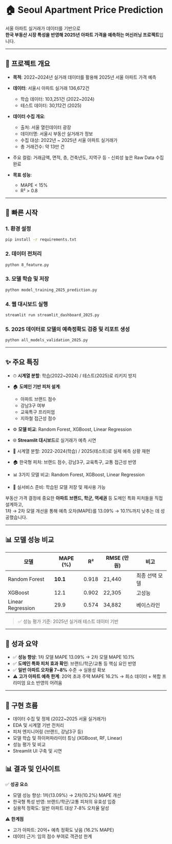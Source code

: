 # 🏠 Seoul Apartment Price Prediction

서울 아파트 실거래가 데이터를 기반으로  
**한국 부동산 시장 특성을 반영해 2025년 아파트 가격을 예측하는 머신러닝 프로젝트**입니다.

---

## 📌 프로젝트 개요

- **목적**: 2022~2024년 실거래 데이터를 활용해 2025년 서울 아파트 가격 예측
- **데이터**: 서울시 아파트 실거래 136,672건
  - 학습 데이터: 103,251건 (2022~2024)
  - 테스트 데이터: 30,112건 (2025)
 
- **데이터 수집 개요**:
  - 출처: 서울 열린데이터 광장
  - 데이터명: 서울시 부동산 실거래가 정보
  - 수집 대상: 2022년 ~ 2025년 서울 아파트 실거래가
  - 총 거래건수: 약 13만 건


- 주요 컬럼: 거래금액, 면적, 층, 건축년도, 지역구 등 - 신뢰성 높은 Raw Data 수집 완료
 
  
- **목표 성능**:  
  - MAPE < 15%  
  - R² > 0.8

---

## 🚀 빠른 시작

### 1. 환경 설정
```bash
pip install -r requirements.txt
```

### 2. 데이터 전처리
```bash
python 8_feature.py
```

### 3. 모델 학습 및 저장
```bash
python model_training_2025_prediction.py
```

### 4. 웹 대시보드 실행
```bash
streamlit run streamlit_dashboard_2025.py
```

### 5. 2025 데이터로 모델의 예측정확도 검증 및 리포트 생성
```bash
python all_models_validation_2025.py
```

---

## ✨ 주요 특징

- ⏱ **시계열 분할**: 학습(2022~2024) / 테스트(2025)로 리키지 방지
- 🏠 **도메인 기반 피처 설계**:  
  - 아파트 브랜드 점수  
  - 강남3구 여부  
  - 교육특구 프리미엄  
  - 지하철 접근성 점수  
- ⚙️ **모델 비교**: Random Forest, XGBoost, Linear Regression
- 🌐 **Streamlit 대시보드**로 실거래가 예측 시연


- 🎯 시계열 분할: 2022-2024(학습) / 2025(테스트)로 실제 예측 상황 재현
- 🏠 한국형 피처: 브랜드 점수, 강남3구, 교육특구, 교통 접근성 반영
- 📊 3가지 모델 비교: Random Forest, XGBoost, Linear Regression
- 🚀 실서비스 준비: 학습된 모델 저장 및 재사용 가능
  

부동산 가격 결정에 중요한 **아파트 브랜드, 학군, 역세권** 등 도메인 특화 피처들을 직접 설계하고,  
1차 → 2차 모델 개선을 통해 예측 오차(MAPE)를 13.09% → 10.1%까지 낮추는 데 성공했습니다.

---

## 📊 모델 성능 비교

| 모델              | MAPE (%) | R²    | RMSE (만원) | 비고           |
|-------------------|----------|-------|--------------|----------------|
| Random Forest      | **10.1**  | 0.918 | 21,440       | 최종 선택 모델 |
| XGBoost            | 12.1     | 0.902 | 22,305       | 고성능         |
| Linear Regression  | 29.9     | 0.574  | 34,882       | 베이스라인     |

> ✅ 성능 평가 기준: 2025년 실거래 테스트 데이터 기반

---

## 🎯 성과 요약

- ✅ **성능 향상**: 1차 모델 MAPE 13.09% → 2차 모델 MAPE 10.1%
- ✅ **도메인 특화 피처 효과 확인**: 브랜드/학군/교통 등 핵심 요인 반영
- ✅ **일반 아파트 오차율 7~8%** 수준 → 실용성 확보
- ⚠️ **고가 아파트 예측 한계**: 20억 초과 주택 MAPE 16.2% → 희소 데이터 + 복합 프리미엄 요소 반영의 어려움

---


## 📌 구현 흐름
- 데이터 수집 및 정제 (2022~2025 서울 실거래가)
- EDA 및 시계열 기반 전처리
- 피처 엔지니어링 (브랜드, 강남3구 등) 
- 모델 학습 및 하이퍼파라미터 튜닝 (XGBoost, RF, Linear)
- 성능 평가 및 비교
- Streamlit UI 구축 및 시연



## 📊 결과 및 인사이트
✅ **성공 요소**
- 모델 성능 향상: 1차(13.09%) → 2차(10.2%) MAPE 개선
- 한국형 특성 반영: 브랜드/학군/교통 피처의 유효성 입증
- 실용적 정확도: 일반 아파트 대상 7-8% 오차율 달성

⚠️ **한계점**
- 고가 아파트: 20억+ 예측 정확도 낮음 (16.2% MAPE)
- 데이터 근거: 임의 점수 부여로 객관성 한계


